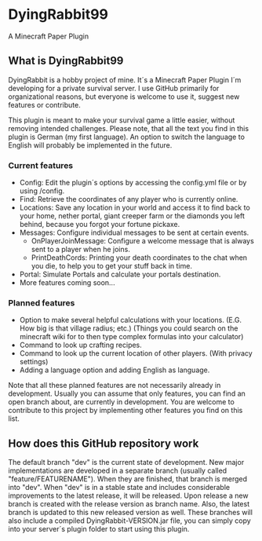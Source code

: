 # DyingRabbit99
A Minecraft Paper Plugin

## What is DyingRabbit99
DyingRabbit is a hobby project of mine. It´s a Minecraft Paper Plugin I´m developing for a private survival server. I use GitHub primarily for organizational reasons, but everyone is welcome to use it, suggest new features or contribute.

This plugin is meant to make your survival game a little easier, without removing intended challenges.
Please note, that all the text you find in this plugin is German (my first language). An option to switch the language to English will probably be implemented in the future.

### Current features
 - Config: Edit the plugin´s options by accessing the config.yml file or by using /config.
 - Find: Retrieve the coordinates of any player who is currently online.
 - Locations: Save any location in your world and access it to find back to your home, nether portal, giant creeper farm or the diamonds you left behind, because you forgot your fortune pickaxe.
 - Messages: Configure individual messages to be sent at certain events.
   - OnPlayerJoinMessage: Configure a welcome message that is always sent to a player when he joins.
   - PrintDeathCords: Printing your death coordinates to the chat when you die, to help you to get your stuff back in time.
 - Portal: Simulate Portals and calculate your portals destination.
 - More features coming soon...

### Planned features
 - Option to make several helpful calculations with your locations. (E.G. How big is that village radius; etc.) (Things you could search on the minecraft wiki for to then type complex formulas into your calculator)
 - Command to look up crafting recipes.
 - Command to look up the current location of other players. (With privacy settings)
 - Adding a language option and adding English as language.

Note that all these planned features are not necessarily already in development. Usually you can assume that only features, you can find an open branch about, are currently in development. You are welcome to contribute to this project by implementing other features you find on this list.

## How does this GitHub repository work
The default branch "dev" is the current state of development.
New major implementations are developed in a separate branch (usually called "feature/FEATURENAME"). When they are finished, that branch is merged into "dev".
When "dev" is in a stable state and includes considerable improvements to the latest release, it will be released.
Upon release a new branch is created with the release version as branch name. Also, the latest branch is updated to this new released version as well. These branches will also include a compiled DyingRabbit-VERSION.jar file, you can simply copy into your server´s plugin folder to start using this plugin.
